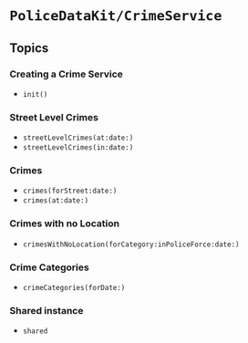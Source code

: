 # ``PoliceDataKit/CrimeService``

## Topics

### Creating a Crime Service

- ``init()``

### Street Level Crimes

- ``streetLevelCrimes(at:date:)``
- ``streetLevelCrimes(in:date:)``

### Crimes

- ``crimes(forStreet:date:)``
- ``crimes(at:date:)``

### Crimes with no Location

- ``crimesWithNoLocation(forCategory:inPoliceForce:date:)``

### Crime Categories

- ``crimeCategories(forDate:)``

### Shared instance

- ``shared``
